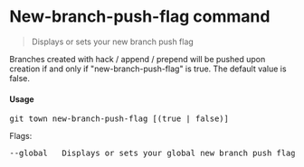 <h1 textrun="command-heading">New-branch-push-flag command</h1>

<blockquote textrun="command-summary">
Displays or sets your new branch push flag
</blockquote>

<a textrun="command-description">
Branches created with hack / append / prepend will be pushed upon creation
if and only if "new-branch-push-flag" is true. The default value is false.
</a>

#### Usage

<pre textrun="command-usage">
git town new-branch-push-flag [(true | false)]
</pre>

Flags:
<pre textrun="command-flags">
--global   Displays or sets your global new branch push flag
</pre>
